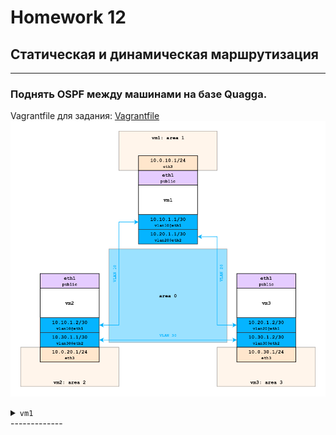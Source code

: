 # Homework 12

##  Статическая и динамическая маршрутизация
-------------
### Поднять OSPF между машинами на базе Quagga.
Vagrantfile для задания: [Vagrantfile](./base_ospf/Vagrantfile)
<a href="https://raw.githubusercontent.com/reddare/otus-linux/master/hw12/base_ospf/hw12_base_ospf.png" rel="Click!">![map](./base_ospf/hw12_base_ospf.png)</a>


<details>
<summary><code>vm1</code></summary>
    
-------------

**```[vagrant@vm1 ~]$ ip a```**
    
```bash
1: lo: <LOOPBACK,UP,LOWER_UP> mtu 65536 qdisc noqueue state UNKNOWN group default qlen 1000
    link/loopback 00:00:00:00:00:00 brd 00:00:00:00:00:00
    inet 127.0.0.1/8 scope host lo
       valid_lft forever preferred_lft forever
    inet6 ::1/128 scope host 
       valid_lft forever preferred_lft forever
2: eth0: <BROADCAST,MULTICAST,UP,LOWER_UP> mtu 1500 qdisc pfifo_fast state UP group default qlen 
1000
    link/ether 52:54:00:c9:c7:04 brd ff:ff:ff:ff:ff:ff
    inet 10.0.2.15/24 brd 10.0.2.255 scope global noprefixroute dynamic eth0
       valid_lft 82938sec preferred_lft 82938sec
    inet6 fe80::5054:ff:fec9:c704/64 scope link 
       valid_lft forever preferred_lft forever
3: eth1: <BROADCAST,MULTICAST,UP,LOWER_UP> mtu 1500 qdisc pfifo_fast state UP group default qlen 
1000
    link/ether 08:00:27:fd:39:70 brd ff:ff:ff:ff:ff:ff
    inet6 fe80::bc86:6cf2:3731:aaad/64 scope link noprefixroute 
       valid_lft forever preferred_lft forever
4: eth2: <BROADCAST,MULTICAST,UP,LOWER_UP> mtu 1500 qdisc pfifo_fast state UP group default qlen 
1000
    link/ether 08:00:27:48:60:f0 brd ff:ff:ff:ff:ff:ff
    inet6 fe80::644a:a217:24d2:785a/64 scope link noprefixroute 
       valid_lft forever preferred_lft forever
5: eth3: <BROADCAST,MULTICAST,UP,LOWER_UP> mtu 1500 qdisc pfifo_fast state UP group default qlen 
1000
    link/ether 08:00:27:71:8e:73 brd ff:ff:ff:ff:ff:ff
    inet 10.0.10.1/24 brd 10.0.10.255 scope global noprefixroute eth3
       valid_lft forever preferred_lft forever
    inet6 fe80::a00:27ff:fe71:8e73/64 scope link 
       valid_lft forever preferred_lft forever
6: vlan10@eth1: <BROADCAST,MULTICAST,UP,LOWER_UP> mtu 1500 qdisc noqueue state UP group default q
len 1000
    link/ether 08:00:27:fd:39:70 brd ff:ff:ff:ff:ff:ff
    inet 10.10.1.1/30 brd 10.10.1.3 scope global noprefixroute vlan10
       valid_lft forever preferred_lft forever
    inet6 fe80::a00:27ff:fefd:3970/64 scope link 
       valid_lft forever preferred_lft forever
7: vlan20@eth2: <BROADCAST,MULTICAST,UP,LOWER_UP> mtu 1500 qdisc noqueue state UP group default q
len 1000
    link/ether 08:00:27:48:60:f0 brd ff:ff:ff:ff:ff:ff
    inet 10.20.1.1/30 brd 10.20.1.3 scope global noprefixroute vlan20
       valid_lft forever preferred_lft forever
    inet6 fe80::a00:27ff:fe48:60f0/64 scope link 
       valid_lft forever preferred_lft forever
 ```   
-------------
**```[vagrant@vm1 ~]$ tracepath 10.0.30.1```**
```bash
 1?: [LOCALHOST]                                         pmtu 1500
 1:  10.0.30.1                                             0.538ms reached
 1:  10.0.30.1                                             0.382ms reached
     Resume: pmtu 1500 hops 1 back 1 
```
-------------
**```[vagrant@vm1 ~]$ tracepath 10.0.20.1```**
```bash   
 1?: [LOCALHOST]                                         pmtu 1500
 1:  10.0.20.1                                             0.642ms reached
 1:  10.0.20.1                                             0.420ms reached
     Resume: pmtu 1500 hops 1 back 1 
```
-------------
**```/etc/quagga/daemons```**
```bash
zebra=yes
ospfd=yes
```
-------------
**```/etc/quagga/zebra.conf```**
```bash
hostname vm1
log file /var/log/quagga/zebra.log 
interface eth3
ip address 10.0.10.1/24
interface vlan10
ip address 10.10.1.1/30
interface vlan20
ip address 10.20.1.1/30
```
-------------
**```/etc/quagga/ospfd.conf```**
```bash
hostname vm1
router ospf
    ospf router-id 10.10.1.1
    network 10.10.1.0/30 area 0
    network 10.20.1.0/30 area 0
    network 10.0.10.0/24 area 1
    redistribute connected
log file /var/log/quagga/ospfd.log
```
</details>
-------------

